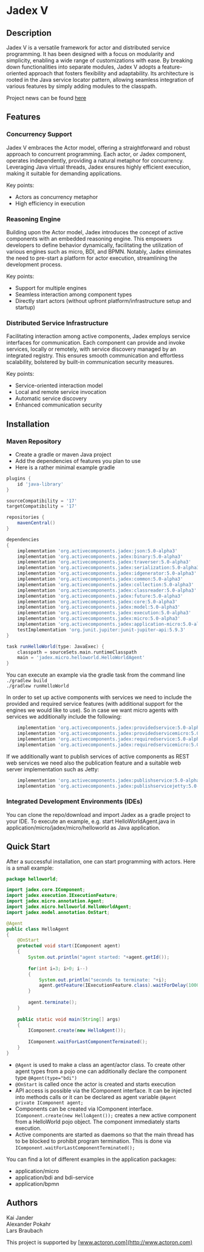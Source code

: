 # Jadex V

## Description

Jadex V is a versatile framework for actor and distributed service programming. It has been designed with a focus on modularity and simplicity, enabling a wide range of customizations with ease. By breaking down functionalities into separate modules, Jadex V adopts a feature-oriented approach that fosters flexibility and adaptability. Its architecture is rooted in the Java service locator pattern, allowing seamless integration of various features by simply adding modules to the classpath.

Project news can be found [here](news.md)

## Features

### Concurrency Support

Jadex V embraces the Actor model, offering a straightforward and robust approach to concurrent programming. Each actor, or Jadex component, operates independently, providing a natural metaphor for concurrency. Leveraging Java virtual threads, Jadex ensures highly efficient execution, making it suitable for demanding applications.

Key points:
- Actors as concurrency metaphor
- High efficiency in execution

### Reasoning Engine

Building upon the Actor model, Jadex introduces the concept of active components with an embedded reasoning engine. This empowers developers to define behavior dynamically, facilitating the utilization of various engines such as micro, BDI, and BPMN. Notably, Jadex eliminates the need to pre-start a platform for actor execution, streamlining the development process.

Key points:
- Support for multiple engines
- Seamless interaction among component types
- Directly start actors (without upfront platform/infrastructure setup and startup)

### Distributed Service Infrastructure

Facilitating interaction among active components, Jadex employs service interfaces for communication. Each component can provide and invoke services, locally or remotely, with service discovery managed by an integrated registry. This ensures smooth communication and effortless scalability, bolstered by built-in communication security measures.

Key points:
- Service-oriented interaction model
- Local and remote service invocation
- Automatic service discovery
- Enhanced communication security

## Installation

### Maven Repository

- Create a gradle or maven Java project
- Add the dependencies of features you plan to use
- Here is a rather minimal example gradle

```gradle
plugins {
    id 'java-library'
}

sourceCompatibility = '17'
targetCompatibility = '17'	

repositories {
    mavenCentral() 
}

dependencies
{
	implementation 'org.activecomponents.jadex:json:5.0-alpha3'
	implementation 'org.activecomponents.jadex:binary:5.0-alpha3'
	implementation 'org.activecomponents.jadex:traverser:5.0-alpha3'
	implementation 'org.activecomponents.jadex:serialization:5.0-alpha3'
	implementation 'org.activecomponents.jadex:idgenerator:5.0-alpha3'
	implementation 'org.activecomponents.jadex:common:5.0-alpha3'
	implementation 'org.activecomponents.jadex:collection:5.0-alpha3'
	implementation 'org.activecomponents.jadex:classreader:5.0-alpha3'
	implementation 'org.activecomponents.jadex:future:5.0-alpha3'
	implementation 'org.activecomponents.jadex:core:5.0-alpha3'
	implementation 'org.activecomponents.jadex:model:5.0-alpha3'
	implementation 'org.activecomponents.jadex:execution:5.0-alpha3'
	implementation 'org.activecomponents.jadex:micro:5.0-alpha3'
	implementation 'org.activecomponents.jadex:application-micro:5.0-alpha3'
	testImplementation 'org.junit.jupiter:junit-jupiter-api:5.9.3'
}

task runHelloWorld(type: JavaExec) {
    classpath = sourceSets.main.runtimeClasspath
    main = 'jadex.micro.helloworld.HelloWorldAgent'
}
```

You can execute an example via the gradle task from the command line  
`./gradlew build`  
`./gradlew runHelloWorld`  

In order to set up active components with services we need to include the provided and
required service features (with additional support for the engines we would like to use).
So in case we want micro agents with services we additionally include the following:

```gradle
    implementation 'org.activecomponents.jadex:providedservice:5.0-alpha3'
    implementation 'org.activecomponents.jadex:providedservicemicro:5.0-alpha3'
    implementation 'org.activecomponents.jadex:requiredservice:5.0-alpha3'
    implementation 'org.activecomponents.jadex:requiredservicemicro:5.0-alpha3'
```

If we additionally want to publish services of active components as REST web services we need also the 
publication feature and a suitable web server implementation such as Jetty:

```gradle
    implementation 'org.activecomponents.jadex:publishservice:5.0-alpha3'
    implementation 'org.activecomponents.jadex:publishservicejetty:5.0-alpha3'
```

### Integrated Development Environments (IDEs)

You can clone the repo/download and import Jadex as a gradle project to your IDE.
To execute an example, e.g. start HelloWorldAgent.java in application/micro/jadex/micro/helloworld
as Java application.


## Quick Start

After a successful installation, one can start programming with actors. Here is a small example:  

```java
package helloworld;

import jadex.core.IComponent;
import jadex.execution.IExecutionFeature;
import jadex.micro.annotation.Agent;
import jadex.micro.helloworld.HelloWorldAgent;
import jadex.model.annotation.OnStart;

@Agent
public class HelloAgent 
{
	@OnStart
	protected void start(IComponent agent)
	{
		System.out.println("agent started: "+agent.getId());
		
		for(int i=3; i>0; i--)
		{
			System.out.println("seconds to terminate: "+i);
			agent.getFeature(IExecutionFeature.class).waitForDelay(1000).get();
		}
		
		agent.terminate();
	}
	
	public static void main(String[] args) 
	{
		IComponent.create(new HelloAgent());
		
		IComponent.waitForLastComponentTerminated();
	}
}
```
- `@Agent` is used to make a class an agent/actor class. To create other agent types
from a pojo one can additionally declare the component type `@Agent(type="bdi")`
- `@OnStart` is called once the actor is created and starts execution
- API access is possible via the IComponent interface. It can be injected 
into methods calls or it can be declared as agent variable `@Agent private IComponent agent;`  
- Components can be created via IComponent interface. `IComponent.create(new HelloAgent());`
creates a new active component from a HelloWorld pojo object. The component immediately
starts execution.
- Active components are started as daemons so that the main thread has to be blocked to
prohibit program termination. This is done via `IComponent.waitForLastComponentTerminated();`

You can find a lot of different examples in the application packages:

- application/micro
- application/bdi and bdi-service
- application/bpmn


## Authors

Kai Jander  
Alexander Pokahr  
Lars Braubach  

This project is supported by [www.actoron.com](http://www.actoron.com)





